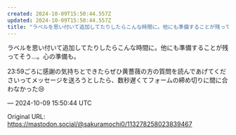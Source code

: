 ```yaml
---
created: 2024-10-09T15:50:44.557Z
updated: 2024-10-09T15:50:44.557Z
title: "ラベルを思い付いて追加してたりしたらこんな時間に。他にも準備することが残ってそう…。心の準備も。23:59ごろに感謝の気持ちとできたらぜひ黄薔薇の方の質問を読ん[...]"
---
```


<p>ラベルを思い付いて追加してたりしたらこんな時間に。他にも準備することが残ってそう…。心の準備も。</p><p>23:59ごろに感謝の気持ちとできたらぜひ黄薔薇の方の質問を読んであげてくださいってメッセージを送ろうとしたら、数秒遅くてフォームの締め切りに間に合わなかった😢</p>

&mdash; 2024-10-09 15:50:44 UTC

Original URL: https://mastodon.social/@sakuramochi0/113278258023839467

